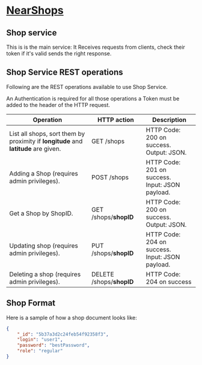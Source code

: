 # [NearShops](../README.md)
## Shop service
This is is the main service: It Receives requests from clients, check their token if it's valid sends the right response.

## Shop Service REST operations
Following are the REST operations available to use Shop Service.

An Authentication is required for all those operations a Token must be added to the header of the HTTP request. 

|Operation|	HTTP action|Description|
|-----------------------------------------------------------------------------------|------------------------|---------------------------------------------------|
|List all shops, sort them by proximity if **longitude** and **latitude** are given.|GET /shops              |HTTP Code: 200 on success.<br/>Output: JSON.       |
|Adding a Shop (requires admin privileges).                                         |POST /shops             |HTTP Code: 201 on success.<br>Input: JSON payload. |
|Get a Shop by ShopID.                                                              |GET /shops/**shopID**   |HTTP Code: 200 on success.<br/>Output: JSON.       |
|Updating shop (requires admin privileges).                                         |PUT /shops/**shopID**   |HTTP Code: 204 on success.<br/>Input: JSON payload.|
|Deleting a shop (requires admin privileges).                                       |DELETE /shops/**shopID**|HTTP Code: 204 on success                          |

## Shop Format
Here is a sample of how a shop document looks like:
```json
{
    "_id": "5b37a3d2c24feb54f92358f3",
    "login": "user1",
    "password": "bestPassword",
    "role": "regular"
}
```